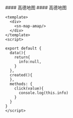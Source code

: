 <cn>
#### 高德地图
</cn>

<us>
#### 高德地图
</us>

```tpl
<template>
  <div>
    <sn-map-amap/>
  </div>
</template>
<script>

export default {
  data(){
    return{
      info:null,
    }
  },
  created(){
  },
  methods: {
    click(value){
      console.log(this.info)
    }
  }
}
</script>
```
